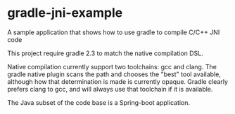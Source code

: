 # gradle-jni-example
A sample application that shows how to use gradle to compile C/C++ JNI code

This project require gradle 2.3 to match the native compilation DSL.  

Native compilation currently support two toolchains: gcc and clang.  The gradle native plugin scans the path and chooses the "best" tool available, although how that determination is made is currently opaque.  Gradle clearly prefers clang to gcc, and will always use that toolchain if it is available.

The Java subset of the code base is a Spring-boot application.  

